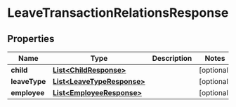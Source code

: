 

# LeaveTransactionRelationsResponse


## Properties

| Name | Type | Description | Notes |
|------------ | ------------- | ------------- | -------------|
|**child** | [**List&lt;ChildResponse&gt;**](ChildResponse.md) |  |  [optional] |
|**leaveType** | [**List&lt;LeaveTypeResponse&gt;**](LeaveTypeResponse.md) |  |  [optional] |
|**employee** | [**List&lt;EmployeeResponse&gt;**](EmployeeResponse.md) |  |  [optional] |



